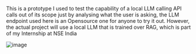 This is a prototype I used to test the capability of a local LLM calling API calls out of its scope just by analysing what the user is asking, the LLM endpoint used here is an Opensource one for anyone to try it out.
However, the actual project will use a local LLM that is trained over RAG, which is part of my Internship at NSE India

![image](https://github.com/user-attachments/assets/f48287a8-c1c0-4a2a-86e4-5fde06b9fca0)
